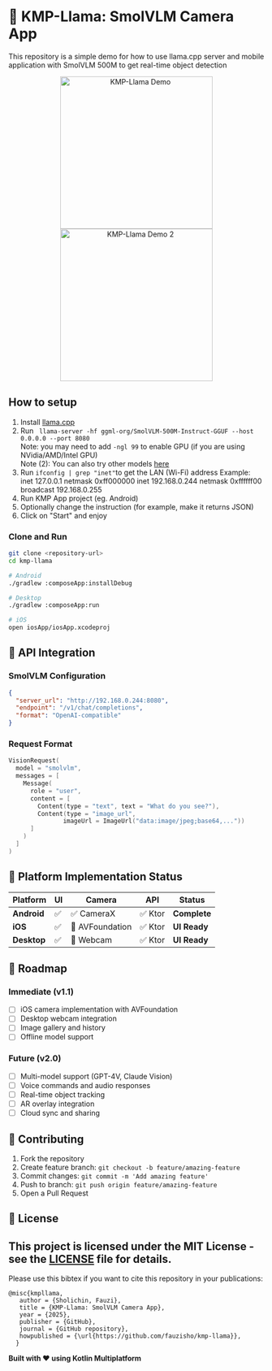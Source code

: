 # 🎥 KMP-Llama: SmolVLM Camera App
This repository is a simple demo for how to use llama.cpp server and mobile application with SmolVLM 500M to get real-time object detection

<div align="center">
  <img src="demo.gif" alt="KMP-Llama Demo" width="300"/>
  <img src="demo2.gif" alt="KMP-Llama Demo 2" width="300"/>
</div>

## How to setup
1. Install [llama.cpp](https://github.com/ggml-org/llama.cpp)
2. Run ` llama-server -hf ggml-org/SmolVLM-500M-Instruct-GGUF --host 0.0.0.0 --port 8080`  
   Note: you may need to add `-ngl 99` to enable GPU (if you are using NVidia/AMD/Intel GPU)  
   Note (2): You can also try other models [here](https://github.com/ggml-org/llama.cpp/blob/master/docs/multimodal.md)
3. Run ` ifconfig | grep "inet" `to get the LAN (Wi-Fi) address
   Example: inet 127.0.0.1 netmask 0xff000000
   inet 192.168.0.244 netmask 0xffffff00 broadcast 192.168.0.255
5. Run KMP App project (eg. Android)
6. Optionally change the instruction (for example, make it returns JSON)
7. Click on "Start" and enjoy

### Clone and Run
```bash
git clone <repository-url>
cd kmp-llama

# Android
./gradlew :composeApp:installDebug

# Desktop
./gradlew :composeApp:run

# iOS
open iosApp/iosApp.xcodeproj
```

## 🔌 API Integration

### **SmolVLM Configuration**
```json
{
  "server_url": "http://192.168.0.244:8080",
  "endpoint": "/v1/chat/completions",
  "format": "OpenAI-compatible"
}
```

### **Request Format**
```kotlin
VisionRequest(
  model = "smolvlm",
  messages = [
    Message(
      role = "user",
      content = [
        Content(type = "text", text = "What do you see?"),
        Content(type = "image_url", 
               imageUrl = ImageUrl("data:image/jpeg;base64,..."))
      ]
    )
  ]
)
```

## 📱 Platform Implementation Status

| Platform | UI | Camera | API | Status |
|----------|----|---------|----|---------|
| **Android** | ✅ | ✅ CameraX | ✅ Ktor | **Complete** |
| **iOS** | ✅ | 🔄 AVFoundation | ✅ Ktor | **UI Ready** |
| **Desktop** | ✅ | 🔄 Webcam | ✅ Ktor | **UI Ready** |

## 🎯 Roadmap

### **Immediate (v1.1)**
- [ ] iOS camera implementation with AVFoundation
- [ ] Desktop webcam integration
- [ ] Image gallery and history
- [ ] Offline model support

### **Future (v2.0)**
- [ ] Multi-model support (GPT-4V, Claude Vision)
- [ ] Voice commands and audio responses
- [ ] Real-time object tracking
- [ ] AR overlay integration
- [ ] Cloud sync and sharing

## 🤝 Contributing

1. Fork the repository
2. Create feature branch: `git checkout -b feature/amazing-feature`
3. Commit changes: `git commit -m 'Add amazing feature'`
4. Push to branch: `git push origin feature/amazing-feature`
5. Open a Pull Request

## 📄 License

This project is licensed under the MIT License - see the [LICENSE](LICENSE) file for details.
---


Please use this bibtex if you want to cite this repository in your publications:

    @misc{kmpllama,
       author = {Sholichin, Fauzi},
       title = {KMP-Llama: SmolVLM Camera App},
       year = {2025},
       publisher = {GitHub},
       journal = {GitHub repository},
       howpublished = {\url{https://github.com/fauzisho/kmp-llama}},
      }
      
**Built with ❤️ using Kotlin Multiplatform**
